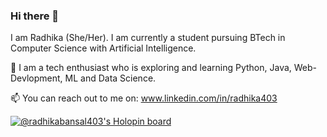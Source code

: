 ### Hi there 👋
I am Radhika (She/Her). I am currently a student pursuing BTech in Computer Science with Artificial Intelligence. 

🌱 I am a tech enthusiast who is exploring and learning Python, Java, Web-Devlopment, ML and Data Science.

📫 You can reach out to me on: www.linkedin.com/in/radhika403

[![@radhikabansal403's Holopin board](https://holopin.me/radhikabansal403)](https://holopin.io/@radhikabansal403)






<!--
**Radhika403/Radhika403** is a ✨ _special_ ✨ repository because its `README.md` (this file) appears on your GitHub profile.

Here are some ideas to get you started:

- 🔭 I’m currently working on ...
-  I’m currently learning ...
- 👯 I’m looking to collaborate on ...
- 🤔 I’m looking for help with ...
- 💬 Ask me about ...
-  How to reach me: ...
- 😄 Pronouns: ...
- ⚡ Fun fact: ...
-->
